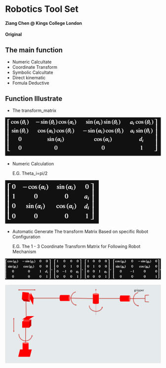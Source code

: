 # Robotics Tool Set
#### Ziang Chen @ Kings College London
#### Original

## The main function
  * Numeric Calcultate
  * Coordinate Transform
  * Symbolic Calcultate
  * Direct kinematic
  * Fomula Deductive

## Function Illustrate
 
 * The transform_matrix
 
 ![](Pics/transform_matrix.png) 

 * Numeric Calculation
 
   E.G. Theta_i=pi/2
   
 ![](Pics/thetapi2.png)

 * Automatic Generate The transform Matrix Based on specific Robot Configuration
   
   E.G. The 1 - 3 Coordinate Transform Matrix for Following Robot Mechanism
   
 ![](Pics/A1_3.png)
 
 ![](Pics/robot_configuration.png)

